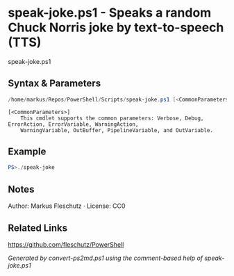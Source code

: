 # speak-joke.ps1 - Speaks a random Chuck Norris joke by text-to-speech (TTS)

speak-joke.ps1

## Syntax & Parameters
```powershell
/home/markus/Repos/PowerShell/Scripts/speak-joke.ps1 [<CommonParameters>]
```

```
[<CommonParameters>]
    This cmdlet supports the common parameters: Verbose, Debug, ErrorAction, ErrorVariable, WarningAction, 
    WarningVariable, OutBuffer, PipelineVariable, and OutVariable.
```

## Example
```powershell
PS>./speak-joke
```


## Notes
Author: Markus Fleschutz · License: CC0

## Related Links
https://github.com/fleschutz/PowerShell

*Generated by convert-ps2md.ps1 using the comment-based help of speak-joke.ps1*
